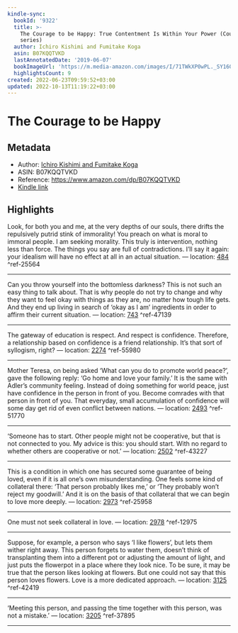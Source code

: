 ```yaml
---
kindle-sync:
  bookId: '9322'
  title: >-
    The Courage to be Happy: True Contentment Is Within Your Power (Courage To
    series)
  author: Ichiro Kishimi and Fumitake Koga
  asin: B07KQQTVKD
  lastAnnotatedDate: '2019-06-07'
  bookImageUrl: 'https://m.media-amazon.com/images/I/71TWkXP0wPL._SY160.jpg'
  highlightsCount: 9
created: 2022-06-23T09:59:52+03:00
updated: 2022-10-13T11:19:22+03:00
---
```

# The Courage to be Happy
## Metadata
* Author: [Ichiro Kishimi and Fumitake Koga](https://www.amazon.com/Fumitake-Koga/e/B07FM42SQF/ref=dp_byline_cont_ebooks_2)
* ASIN: B07KQQTVKD
* Reference: https://www.amazon.com/dp/B07KQQTVKD
* [Kindle link](kindle://book?action=open&asin=B07KQQTVKD)

## Highlights
Look, for both you and me, at the very depths of our souls, there drifts the repulsively putrid stink of immorality! You preach on what is moral to immoral people. I am seeking morality. This truly is intervention, nothing less than force. The things you say are full of contradictions. I’ll say it again: your idealism will have no effect at all in an actual situation. — location: [484](kindle://book?action=open&asin=B07KQQTVKD&location=484) ^ref-25564

---
Can you throw yourself into the bottomless darkness? This is not such an easy thing to talk about. That is why people do not try to change and why they want to feel okay with things as they are, no matter how tough life gets. And they end up living in search of ‘okay as I am’ ingredients in order to affirm their current situation. — location: [743](kindle://book?action=open&asin=B07KQQTVKD&location=743) ^ref-47139

---
The gateway of education is respect. And respect is confidence. Therefore, a relationship based on confidence is a friend relationship. It’s that sort of syllogism, right? — location: [2274](kindle://book?action=open&asin=B07KQQTVKD&location=2274) ^ref-55980

---
Mother Teresa, on being asked ‘What can you do to promote world peace?’, gave the following reply: ‘Go home and love your family.’ It is the same with Adler’s community feeling. Instead of doing something for world peace, just have confidence in the person in front of you. Become comrades with that person in front of you. That everyday, small accumulation of confidence will some day get rid of even conflict between nations. — location: [2493](kindle://book?action=open&asin=B07KQQTVKD&location=2493) ^ref-51770

---
‘Someone has to start. Other people might not be cooperative, but that is not connected to you. My advice is this: you should start. With no regard to whether others are cooperative or not.’ — location: [2502](kindle://book?action=open&asin=B07KQQTVKD&location=2502) ^ref-43227

---
This is a condition in which one has secured some guarantee of being loved, even if it is all one’s own misunderstanding. One feels some kind of collateral there: ‘That person probably likes me,’ or ‘They probably won’t reject my goodwill.’ And it is on the basis of that collateral that we can begin to love more deeply. — location: [2973](kindle://book?action=open&asin=B07KQQTVKD&location=2973) ^ref-25958

---
One must not seek collateral in love. — location: [2978](kindle://book?action=open&asin=B07KQQTVKD&location=2978) ^ref-12975

---
Suppose, for example, a person who says ‘I like flowers’, but lets them wither right away. This person forgets to water them, doesn’t think of transplanting them into a different pot or adjusting the amount of light, and just puts the flowerpot in a place where they look nice. To be sure, it may be true that the person likes looking at flowers. But one could not say that this person loves flowers. Love is a more dedicated approach. — location: [3125](kindle://book?action=open&asin=B07KQQTVKD&location=3125) ^ref-42419

---
‘Meeting this person, and passing the time together with this person, was not a mistake.’ — location: [3205](kindle://book?action=open&asin=B07KQQTVKD&location=3205) ^ref-37895

---

